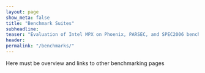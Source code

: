 ```yaml
---
layout: page
show_meta: false
title: "Benchmark Suites"
subheadline:
teaser: "Evaluation of Intel MPX on Phoenix, PARSEC, and SPEC2006 benchmark suites."
header:
permalink: "/benchmarks/"
---
```


Here must be overview and links to other benchmarking pages